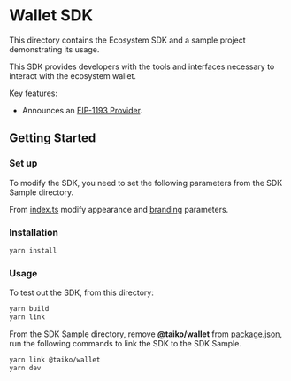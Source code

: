 # Wallet SDK

This directory contains the Ecosystem SDK and a sample project demonstrating its usage.

This SDK provides developers with the tools and interfaces necessary to interact with the ecosystem wallet.

Key features:
- Announces an [EIP-1193 Provider](https://eips.ethereum.org/EIPS/eip-1193).

## Getting Started

### Set up

To modify the SDK, you need to set the following parameters from the SDK Sample directory.

From [index.ts](./src/index.ts) modify appearance and [branding](https://www.openfort.io/docs/products/cross-app-wallet/setup/react/wallet-ui) parameters.

### Installation

```bash
yarn install
```

### Usage

To test out the SDK, from this directory:

```bash
yarn build
yarn link
```

From the SDK Sample directory, remove **@taiko/wallet** from [package.json](../usage-examples/wagmi-nextjs/package.json), run the following commands to link the SDK to the SDK Sample.

```bash
yarn link @taiko/wallet
yarn dev
```